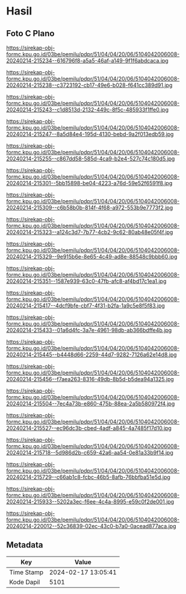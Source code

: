 # Hasil

## Foto C Plano

https://sirekap-obj-formc.kpu.go.id/03be/pemilu/pdpr/51/04/04/20/06/5104042006008-20240214-215234--616796f8-a5a5-46af-a149-9f1f6abdcaca.jpg

https://sirekap-obj-formc.kpu.go.id/03be/pemilu/pdpr/51/04/04/20/06/5104042006008-20240214-215238--c3723192-cb17-49e6-b028-f641cc389d91.jpg

https://sirekap-obj-formc.kpu.go.id/03be/pemilu/pdpr/51/04/04/20/06/5104042006008-20240214-215243--c1d8513d-2132-449c-8f5c-485933f1ffe0.jpg

https://sirekap-obj-formc.kpu.go.id/03be/pemilu/pdpr/51/04/04/20/06/5104042006008-20240214-215247--8a5d84e4-195d-4130-bebd-9a2f013edb59.jpg

https://sirekap-obj-formc.kpu.go.id/03be/pemilu/pdpr/51/04/04/20/06/5104042006008-20240214-215255--c867dd58-585d-4ca9-b2e4-527c74c180d5.jpg

https://sirekap-obj-formc.kpu.go.id/03be/pemilu/pdpr/51/04/04/20/06/5104042006008-20240214-215301--5bb15898-be04-4223-a76d-59e52f6591f8.jpg

https://sirekap-obj-formc.kpu.go.id/03be/pemilu/pdpr/51/04/04/20/06/5104042006008-20240214-215309--c6b58b0b-814f-4f68-a972-553b9e7773f2.jpg

https://sirekap-obj-formc.kpu.go.id/03be/pemilu/pdpr/51/04/04/20/06/5104042006008-20240214-215323--a124c3d7-7b77-4cb2-9c62-80ab48e05f4f.jpg

https://sirekap-obj-formc.kpu.go.id/03be/pemilu/pdpr/51/04/04/20/06/5104042006008-20240214-215329--9e915b6e-8e65-4c49-ad8e-88548c9bbb60.jpg

https://sirekap-obj-formc.kpu.go.id/03be/pemilu/pdpr/51/04/04/20/06/5104042006008-20240214-215351--1587e939-63c0-47fb-afc8-af4bd17c1ea1.jpg

https://sirekap-obj-formc.kpu.go.id/03be/pemilu/pdpr/51/04/04/20/06/5104042006008-20240214-215417--4dcf9bfe-cbf7-4f31-b2fa-1a9c5e8f5f83.jpg

https://sirekap-obj-formc.kpu.go.id/03be/pemilu/pdpr/51/04/04/20/06/5104042006008-20240214-215433--01a6d4fc-3a7e-4961-98db-ab366bdffe4b.jpg

https://sirekap-obj-formc.kpu.go.id/03be/pemilu/pdpr/51/04/04/20/06/5104042006008-20240214-215445--b4448d66-2259-44d7-9282-7126a62e14d8.jpg

https://sirekap-obj-formc.kpu.go.id/03be/pemilu/pdpr/51/04/04/20/06/5104042006008-20240214-215456--f7aea263-8316-49db-8b5d-b5dea94a1325.jpg

https://sirekap-obj-formc.kpu.go.id/03be/pemilu/pdpr/51/04/04/20/06/5104042006008-20240214-215504--7ec4a73b-e860-475b-88ea-2a5b580972f4.jpg

https://sirekap-obj-formc.kpu.go.id/03be/pemilu/pdpr/51/04/04/20/06/5104042006008-20240214-215527--ec96dc3b-cbed-4adf-a845-4a7485f17d10.jpg

https://sirekap-obj-formc.kpu.go.id/03be/pemilu/pdpr/51/04/04/20/06/5104042006008-20240214-215718--5d986d2b-c659-42a6-aa54-0e81a33b9f14.jpg

https://sirekap-obj-formc.kpu.go.id/03be/pemilu/pdpr/51/04/04/20/06/5104042006008-20240214-215729--c66ab1c8-fcbc-46b5-8afb-76bbfba51e5d.jpg

https://sirekap-obj-formc.kpu.go.id/03be/pemilu/pdpr/51/04/04/20/06/5104042006008-20240214-215933--5202a3ec-f6ee-4c4a-8995-e59c0f2de001.jpg

https://sirekap-obj-formc.kpu.go.id/03be/pemilu/pdpr/51/04/04/20/06/5104042006008-20240214-220012--52c36839-02ec-43c0-b7a0-0acead877aca.jpg


## Metadata

| Key        | Value               |
| ---------- | ------------------- |
| Time Stamp | 2024-02-17 13:05:41 |
| Kode Dapil | 5101                |



